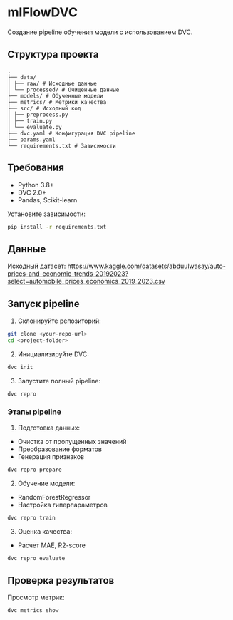 # mlFlowDVC
Создание pipeline обучения модели с использованием DVC.

## Структура проекта
```
.
├── data/
│ ├── raw/ # Исходные данные
│ └── processed/ # Очищенные данные
├── models/ # Обученные модели
├── metrics/ # Метрики качества
├── src/ # Исходный код
│ ├── preprocess.py
│ ├── train.py
│ └── evaluate.py
├── dvc.yaml # Конфигурация DVC pipeline
├── params.yaml
└── requirements.txt # Зависимости
```

## Требования

- Python 3.8+
- DVC 2.0+
- Pandas, Scikit-learn

Установите зависимости:
```bash
pip install -r requirements.txt
```

## Данные

Исходный датасет: https://www.kaggle.com/datasets/abduulwasay/auto-prices-and-economic-trends-20192023?select=automobile_prices_economics_2019_2023.csv

## Запуск pipeline

1. Склонируйте репозиторий:
```bash
git clone <your-repo-url>
cd <project-folder>
```

2. Инициализируйте DVC:
```bash
dvc init
```

3. Запустите полный pipeline:
```bash
dvc repro
```

### Этапы pipeline
1. Подготовка данных:
- Очистка от пропущенных значений
- Преобразование форматов
- Генерация признаков

```bash
dvc repro prepare
```

2. Обучение модели:
- RandomForestRegressor
- Настройка гиперпараметров
```bash
dvc repro train
```

3. Оценка качества:
- Расчет MAE, R2-score
```bash
dvc repro evaluate
```

## Проверка результатов
Просмотр метрик:
```bash
dvc metrics show
```


